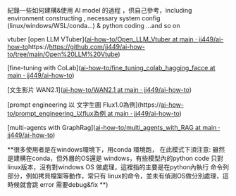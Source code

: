 紀錄一些如何建構&使用 AI model 的過程 ，供自己參考，including  environment constructing , necessary system config (linux/windows/WSL/conda...)  & python coding ...and so on

vtuber  [open LLM VTuber]([ai-how-to/Open_LLM_Vtuber at main · jj449/ai-how-to](https://github.com/jj449/ai-how-to/tree/main/Open_LLM_Vtuber)https://https://github.com/jj449/ai-how-to/tree/main/Open%20LLM%20Vtube)

[fine-tuning with CoLab]([ai-how-to/fine_tuning_colab_hagging_facce at main · jj449/ai-how-to](https://github.com/jj449/ai-how-to/tree/main/fine_tuning_colab_hagging_facce))

[文生影片 WAN2.1]([ai-how-to/WAN2.1 at main · jj449/ai-how-to](https://github.com/jj449/ai-how-to/tree/main/WAN2.1))

[prompt engineering 以 文字生圖 Flux1.0為例](https://[ai-how-to/prompt_engineering_以flux為例 at main · jj449/ai-how-to](https://github.com/jj449/ai-how-to/tree/main/prompt_engineering_%E4%BB%A5flux%E7%82%BA%E4%BE%8B))

[multi-agents with GraphRag]([ai-how-to/multi_agents_with_RAG at main · jj449/ai-how-to](https://github.com/jj449/ai-how-to/tree/main/multi_agents_with_RAG))

**很多使用者是在windows環境下，用conda 環境跑， 在此模式下須注意: 雖然是建構在conda，但外層的OS還是 windows，有些模型內的python code 只對linux版本，沒有對windows OS 做處理，這裡指的主要是在python內執行 命令列 部分，例如拷貝檔案等動作，常只有 linux的命令，並未有偵測OS做分別處理，這時候就會跳 error 需要debug&fix **)
